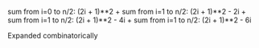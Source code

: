 sum from i=0 to n/2: (2i + 1)**2      +
sum from i=1 to n/2: (2i + 1)**2 - 2i +
sum from i=1 to n/2: (2i + 1)**2 - 4i +
sum from i=1 to n/2: (2i + 1)**2 - 6i


Expanded combinatorically
